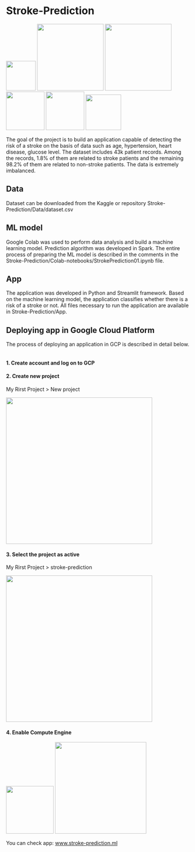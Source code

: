 # Stroke-Prediction

<img src="https://user-images.githubusercontent.com/35708288/158497746-9a402e1f-a522-4d48-b558-aa2ef37eed61.png" width="81"/> <img src="https://user-images.githubusercontent.com/35708288/158497344-08840e35-c859-4fd0-8605-e063ec1b5789.png" width="182"/> <img src="https://user-images.githubusercontent.com/35708288/158498250-096dfe50-bdc5-49d2-8f75-9c43e745c215.png" width="182"/> <img src="https://user-images.githubusercontent.com/35708288/158498254-d32accc7-259e-422f-8588-5b4ed4d83cd8.png" width="105"/> <img src="https://user-images.githubusercontent.com/35708288/158499086-a8c483c7-c210-493b-9867-bc9ef318c315.png" width="105"/> <img src="https://user-images.githubusercontent.com/35708288/158498353-1f996fdd-9a68-43f4-9926-3b3db5548265.png" width="97"/> 

The goal of the project is to build an application capable of detecting the risk of a stroke on the basis of data such as age, hypertension, heart disease, glucose level. The dataset includes 43k patient records. Among the records, 1.8% of them are related to stroke patients and the remaining 98.2% of them are related to non-stroke patients. The data is extremely imbalanced.

## Data
Dataset can be downloaded from the Kaggle or repository Stroke-Prediction/Data/dataset.csv

## ML model
Google Colab was used to perform data analysis and build a machine learning model. Prediction algorithm was developed in Spark. The entire process of preparing the ML model is described in the comments in the Stroke-Prediction/Colab-notebooks/StrokePrediction01.ipynb file.

## App
The application was developed in Python and Streamlit framework. Based on the machine learning model, the application classifies whether there is a risk of a stroke or not. All files necessary to run the application are available in Stroke-Prediction/App.

## Deploying app in Google Cloud Platform
The process of deploying an application in GCP is described in detail below. 

<img src=" " width="400"/> 

#### 1. Create account and log on to GCP
#### 2. Create new project
My Rirst Project > New project

<img src="https://user-images.githubusercontent.com/35708288/158665837-7f7453ba-c91b-4d42-83b9-60f0d3fa2e99.png" width="400"/> 

#### 3. Select the project as active 
My Rirst Project > stroke-prediction

<img src="https://user-images.githubusercontent.com/35708288/158666897-06abe2f8-3422-4fed-84d0-aed2e22e1262.png" width="400"/> 

#### 4. Enable Compute Engine

<img src="https://user-images.githubusercontent.com/35708288/158667640-16301ef6-9a1c-4f81-a895-7a261888b4f6.png" width="130"/> <img src="https://user-images.githubusercontent.com/35708288/158667651-2c4ccfc8-2347-43a7-bc25-8cbc3de1aacd.png" width="250"/> 








You can check app: www.stroke-prediction.ml
